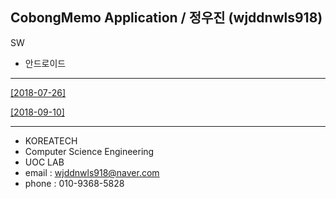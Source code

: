 ﻿## **CobongMemo Application** / 정우진 (wjddnwls918)

SW
- 안드로이드



------------------------------------------

[[2018-07-26]](https://youtu.be/2yICxRnV6IM)

[[2018-09-10]](https://youtu.be/kTfF_A4JfCQ)

------------------------------------------
- KOREATECH
- Computer Science Engineering
- UOC LAB
- email : wjddnwls918@naver.com
- phone : 010-9368-5828
